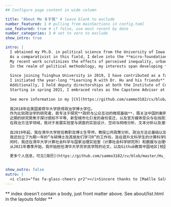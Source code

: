```yaml
---
## Configure page content in wide column

title: "About Me 关于我" # leave blank to exclude
number_featured: 1 # pulling from mainSections in config.toml
use_featured: true # if false, use most recent by date
number_categories: 3 # set to zero to exclude
show_intro: true

intro: |
  I obtained my Ph.D. in political science from the University of Iowa in 2018. 
  As a comparativist in this field, I delve into the **micro-foundations of government-public interactions**, focusing on both the Chinese context and a global comparison through political-psychological, political-linguistic, and political-economic lenses. 
  My recent work scrutinizes the effects of perceived inequality, urbanization-driven identity shifts, and state media and online political participation, among others. 
  In the realm of political methodology, my interests span developing **experimental designs for laboratories and surveys**, as well as enhancing spatial and network analysis, textual scrutiny, and the exploration of latent variables.
  
  Since joining Tsinghua University in 2019, I have contributed as a faculty member, imparting knowledge in public policy analysis, foundations of political methodology, and the application of big data in governance. 
  I initiated the year-long "*Learning R with Dr. Hu and his friends*" workshop to improve liberal-art students' competence in computational science. 
  Additionally, I hold deputy directorships at both the Institute of Computational Social Science (Laboratory of Computational Social Science and State Governance) and the Center on Data and Governance at Tsinghua. 
  Starting in spring 2021, I embraced roles as the Capstone Advisor at Schwarzman College of Tsinghua and as a [Github Education Campus Advisor](https://education.github.com/teachers/advisors) in China, furthering my engagement with academic and professional development initiatives.
  
  See more information in my [CV](https://github.com/sammo3182/cv/blob/master/Hu_CV_en.pdf).
  
  我2018年在美国爱荷华大学获得政治学博士学位。
  作为比较政治学的研究者，我专注于探究**政府与公众互动的微观基础**，既关注中国的案例，也进行国际比较，研究视角涉及政治心理学、政治语言学和政治经济学。
  近期的研究聚焦于探讨感知不平等、新型城市化引发的身份变迁，以及官方媒体受众与在线政治参与等。
  在政治方法学领域，我对于发展实验室与调查的实验设计、空间与网络分析、文本分析以及潜在变量分析等方法特别感兴趣。
  
  自2019年起，我在清华大学担任教职及博士生导师，教授公共政策分析、政治方法论基础以及大数据治理应用等课程。
  我还创立了为期一年的“与胡博士及其朋友们学习R”的工作坊，旨在提升文科学生的计算科学能力。
  同时，我还在清华大学计算社会科学与国家治理实验室（计算社会科学研究所）和数据与治理中心担任副主任。
  从2021年春季开始，我开始担任清华大学苏世民学院的论文，以及Github教育中国地区[校园顾问](https://education.github.com/teachers/advisors)，进一步投身于学术和专业发展的多项活动。
  
  更多个人信息，可见[简历](https://github.com/sammo3182/cv/blob/master/Hu_CV_cn.pdf)。


show_outro: false
outro: |
  <i class="fas fa-glass-cheers pr2"></i>Sincere thanks to [Maëlle Salmon](https://masalmon.eu/) for her help naming this Hugo theme!
---
```


** index doesn't contain a body, just front matter above.
See about/list.html in the layouts folder **
